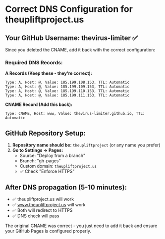 # Correct DNS Configuration for theupliftproject.us

## Your GitHub Username: thevirus-limiter ✅

Since you deleted the CNAME, add it back with the correct configuration:

### Required DNS Records:

**A Records (Keep these - they're correct):**
```
Type: A, Host: @, Value: 185.199.108.153, TTL: Automatic
Type: A, Host: @, Value: 185.199.109.153, TTL: Automatic  
Type: A, Host: @, Value: 185.199.110.153, TTL: Automatic
Type: A, Host: @, Value: 185.199.111.153, TTL: Automatic
```

**CNAME Record (Add this back):**
```
Type: CNAME, Host: www, Value: thevirus-limiter.github.io, TTL: Automatic
```

## GitHub Repository Setup:

1. **Repository name should be:** `theupliftproject` (or any name you prefer)
2. **Go to Settings → Pages:**
   - Source: "Deploy from a branch"
   - Branch: "gh-pages" 
   - Custom domain: `theupliftproject.us`
   - ✅ Check "Enforce HTTPS"

## After DNS propagation (5-10 minutes):
- ✅ theupliftproject.us will work
- ✅ www.theupliftproject.us will work
- ✅ Both will redirect to HTTPS
- ✅ DNS check will pass

The original CNAME was correct - you just need to add it back and ensure your GitHub Pages is configured properly.